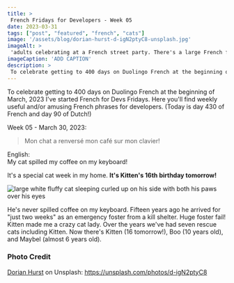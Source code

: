 ```yaml
---
title: >
 French Fridays for Developers - Week 05
date: 2023-03-31
tags: ["post", "featured", "french", "cats"]
image: '/assets/blog/dorian-hurst-d-igN2ptyC8-unsplash.jpg'
imageAlt: >
 'adults celebrating at a French street party. There's a large French flag waving in a breeze and confetti thrown up and falling down in the air'
imageCaption: 'ADD CAPTION'
description: >
 To celebrate getting to 400 days on Duolingo French at the beginning of March, 2023 I've started French for Devs Fridays. Here you'll find  useful and/or amusing French phrases for developers. ~ Mon chat a renversé mon café sur mon clavier! ~ Read the full post for the translation, and a cute cat photo.
---
```


To celebrate getting to 400 days on Duolingo French at the beginning of March, 2023 I've started French for Devs Fridays. Here you'll find weekly useful and/or amusing French phrases for developers. (Today is day 430 of French and day 90 of Dutch!)

Week 05 - March 30, 2023:

>Mon chat a renversé mon café sur mon clavier!


English:  
My cat spilled my coffee on my keyboard!

It's a special cat week in my home. **It's Kitten's 16th birthday tomorrow!**

<img class="img-smaller"
     src="/assets/blog/2022-07-kitten-sleeping-paws-over-eyes.jpg"
     alt="large white fluffy cat sleeping curled up on his side with both his paws over his eyes">

 He's never spilled coffee on my keyboard. Fifteen years ago he arrived for "just two weeks" as an emergency foster from a kill shelter. Huge foster fail! Kitten made me a crazy cat lady. Over the years we've had seven rescue cats including Kitten. Now there's Kitten (16 tomorrow!), Boo (10 years old), and Maybel (almost 6 years old).


### Photo Credit

[Dorian Hurst](https://unsplash.com/@soyd) on Unsplash: https://unsplash.com/photos/d-igN2ptyC8